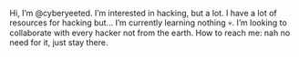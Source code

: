 Hi, I’m @cyberyeeted.
I’m interested in hacking, but a lot.
I have a lot of resources for hacking but...
I’m currently learning nothing 💀.
I’m looking to collaborate with every hacker not from the earth.
How to reach me: nah no need for it, just stay there.
